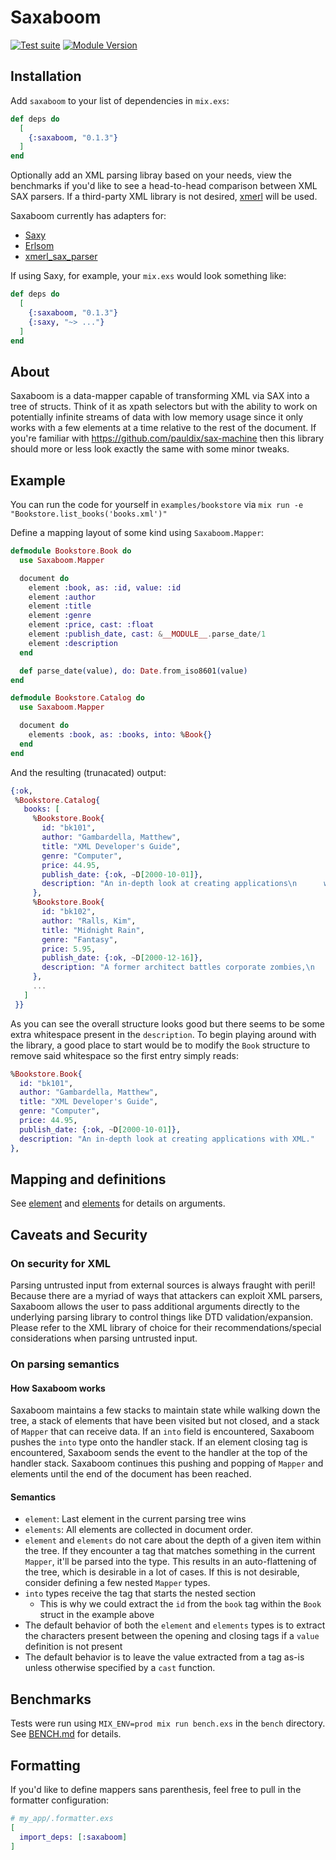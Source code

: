# Saxaboom

[![Test suite](https://github.com/ducharmemp/saxaboom/actions/workflows/elixir.yml/badge.svg?branch=main)](https://github.com/ducharmemp/saxaboom/actions/workflows/elixir.yml?branch=main)
[![Module Version](https://img.shields.io/hexpm/v/saxaboom.svg)](https://hex.pm/packages/saxaboom)


## Installation

Add `saxaboom` to your list of dependencies in `mix.exs`:

```elixir
def deps do
  [
    {:saxaboom, "0.1.3"}
  ]
end
```

Optionally add an XML parsing libray based on your needs, view the benchmarks if you'd like to see a head-to-head comparison
between XML SAX parsers. If a third-party XML library is not desired, [xmerl](https://www.erldocs.com/18.0/xmerl/xmerl_sax_parser.html?i=652) will be used.

Saxaboom currently has adapters for:
- [Saxy](https://github.com/qcam/saxy)
- [Erlsom](https://github.com/willemdj/erlsom)
- [xmerl_sax_parser](https://www.erldocs.com/18.0/xmerl/xmerl_sax_parser.html?i=652)

If using Saxy, for example, your `mix.exs` would look something like:

```elixir
def deps do
  [
    {:saxaboom, "0.1.3"}
    {:saxy, "~> ..."}
  ]
end
```

## About

Saxaboom is a data-mapper capable of transforming XML via SAX into a tree of structs. Think
of it as xpath selectors but with the ability to work on potentially infinite streams of data with low memory usage since it only
works with a few elements at a time relative to the rest of the document. If you're familiar with https://github.com/pauldix/sax-machine
then this library should more or less look exactly the same with some minor tweaks.

## Example
You can run the code for yourself in `examples/bookstore` via `mix run -e "Bookstore.list_books('books.xml')"`

Define a mapping layout of some kind using `Saxaboom.Mapper`:

```elixir
defmodule Bookstore.Book do
  use Saxaboom.Mapper

  document do
    element :book, as: :id, value: :id
    element :author
    element :title
    element :genre
    element :price, cast: :float
    element :publish_date, cast: &__MODULE__.parse_date/1
    element :description
  end

  def parse_date(value), do: Date.from_iso8601(value)
end

defmodule Bookstore.Catalog do
  use Saxaboom.Mapper

  document do
    elements :book, as: :books, into: %Book{}
  end
end
```

And the resulting (trunacated) output:
```elixir
{:ok,
 %Bookstore.Catalog{
   books: [
     %Bookstore.Book{
       id: "bk101",
       author: "Gambardella, Matthew",
       title: "XML Developer's Guide",
       genre: "Computer",
       price: 44.95,
       publish_date: {:ok, ~D[2000-10-01]},
       description: "An in-depth look at creating applications\n      with XML."
     },
     %Bookstore.Book{
       id: "bk102",
       author: "Ralls, Kim",
       title: "Midnight Rain",
       genre: "Fantasy",
       price: 5.95,
       publish_date: {:ok, ~D[2000-12-16]},
       description: "A former architect battles corporate zombies,\n      an evil sorceress, and her own childhood to become queen\n      of the world."
     },
     ...
   ]
 }}
```

As you can see the overall structure looks good but there seems to be some extra whitespace present in the `description`. To begin playing around with the
library, a good place to start would be to modify the `Book` structure to remove said whitespace so the first entry simply reads:

```elixir
%Bookstore.Book{
  id: "bk101",
  author: "Gambardella, Matthew",
  title: "XML Developer's Guide",
  genre: "Computer",
  price: 44.95,
  publish_date: {:ok, ~D[2000-10-01]},
  description: "An in-depth look at creating applications with XML."
},
```

## Mapping and definitions
See [element](https://hexdocs.pm/saxaboom/Saxaboom.Mapper.html#element/2) and [elements](https://hexdocs.pm/saxaboom/Saxaboom.Mapper.html#elements/2) for details on arguments.

## Caveats and Security

### On security for XML
Parsing untrusted input from external sources is always fraught with peril! Because there are a myriad of ways that attackers
can exploit XML parsers, Saxaboom allows the user to pass additional arguments directly to the underlying parsing library to control
things like DTD validation/expansion. Please refer to the XML library of choice for their recommendations/special considerations when
parsing untrusted input.

### On parsing semantics

#### How Saxaboom works
Saxaboom maintains a few stacks to maintain state while walking down the tree, a stack of elements that have been visited but not closed, and a stack of `Mapper` that can receive data. If an `into` field is encountered, Saxaboom pushes the `into` type onto the handler stack. If an element closing tag is encountered, Saxaboom sends the event to the handler at the top of the handler stack. Saxaboom continues this pushing and popping of `Mapper` and elements until the end of the document has been reached.

#### Semantics
- `element`: Last element in the current parsing tree wins
- `elements`: All elements are collected in document order.
- `element` and `elements` do not care about the depth of a given item within the tree. If they encounter a tag that matches something in the current `Mapper`, it'll be parsed into the type. This results in an auto-flattening of the tree, which is desirable in a lot of cases. If this is not desirable, consider defining a few nested `Mapper` types.
- `into` types receive the tag that starts the nested section
  - This is why we could extract the `id` from the `book` tag within the `Book` struct in the example above
- The default behavior of both the `element` and `elements` types is to extract the characters present between the opening and closing tags if a `value` definition is not present
- The default behavior is to leave the value extracted from a tag as-is unless otherwise specified by a `cast` function.


## Benchmarks

Tests were run using `MIX_ENV=prod mix run bench.exs` in the `bench` directory. See [BENCH.md](BENCH.md) for details.


## Formatting

If you'd like to define mappers sans parenthesis, feel free to pull in the formatter configuration:

```elixir
# my_app/.formatter.exs
[
  import_deps: [:saxaboom]
]
```

